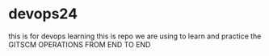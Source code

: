 # devops24
this is for devops learning
this is repo we are using to learn and practice the GITSCM OPERATIONS FROM END TO END
